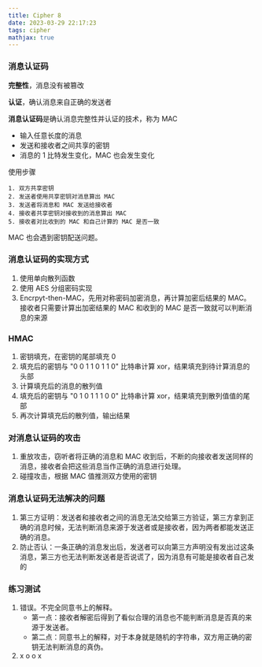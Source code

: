 ```yaml
---
title: Cipher 8
date: 2023-03-29 22:17:23
tags: cipher
mathjax: true
---
```


### 消息认证码

**完整性**，消息没有被篡改

**认证**，确认消息来自正确的发送者

**消息认证码**是确认消息完整性并认证的技术，称为 MAC

- 输入任意长度的消息
- 发送和接收者之间共享的密钥
- 消息的 1 比特发生变化，MAC 也会发生变化

<!-- more -->

使用步骤

```text
1. 双方共享密钥
2. 发送者使用共享密钥对消息算出 MAC
3. 发送者将消息和 MAC 发送给接收者
4. 接收者共享密钥对接收到的消息算出 MAC
5. 接收者对比收到的 MAC 和自己计算的 MAC 是否一致
```

MAC 也会遇到密钥配送问题。

### 消息认证码的实现方式

1. 使用单向散列函数
2. 使用 AES 分组密码实现
3. Encrpyt-then-MAC，先用对称密码加密消息，再计算加密后结果的 MAC。接收者只需要计算出加密结果的 MAC 和收到的 MAC 是否一致就可以判断消息的来源

### HMAC

1. 密钥填充，在密钥的尾部填充 0
2. 填充后的密钥与 "0 0 1 1 0 1 1 0" 比特串计算 xor，结果填充到待计算消息的头部
3. 计算填充后的消息的散列值
4. 填充后的密钥与 "0 1 0 1 1 1 0 0" 比特串计算 xor，结果填充到散列值值的尾部
5. 再次计算填充后的散列值，输出结果

### 对消息认证码的攻击

1. 重放攻击，窃听者将正确的消息和 MAC 收到后，不断的向接收者发送同样的消息，接收者会把这些消息当作正确的消息进行处理。
2. 碰撞攻击，根据 MAC 值推测双方使用的密钥

### 消息认证码无法解决的问题

1. 第三方证明：发送者和接收者之间的消息无法交给第三方验证，第三方拿到正确的消息时候，无法判断消息来源于发送者或是接收者，因为两者都能发送正确的消息。
2. 防止否认：一条正确的消息发出后，发送者可以向第三方声明没有发出过这条消息，第三方也无法判断发送者是否说谎了，因为消息有可能是接收者自己发的

### 练习测试

1. 错误。不完全同意书上的解释。
   - 第一点：接收者解密后得到了看似合理的消息也不能判断消息是否真的来源于发送者。
   - 第二点：同意书上的解释，对于本身就是随机的字符串，双方用正确的密钥无法判断消息的真伪。
2. x o o x
